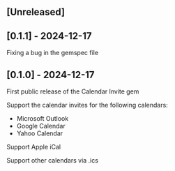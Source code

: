 ## [Unreleased]

## [0.1.1] - 2024-12-17

Fixing a bug in the gemspec file

## [0.1.0] - 2024-12-17

First public release of the Calendar Invite gem

Support the calendar invites for the following calendars:

- Microsoft Outlook
- Google Calendar
- Yahoo Calendar

Support Apple iCal

Support other calendars via .ics
